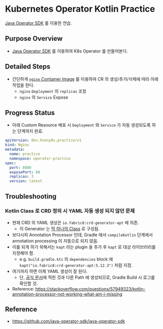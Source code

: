 # Kubernetes Operator Kotlin Practice

[Java Operator SDK](https://github.com/java-operator-sdk/java-operator-sdk) 를 이용한 연습.

## Purpose Overview
- [Java Operator SDK](https://github.com/java-operator-sdk/java-operator-sdk) 를 이용하여 K8s Operator 를 만들어본다.

## Detailed Steps
- 간단하게 [`nginx` Container Image](https://hub.docker.com/_/nginx) 를 이용하여 CR 의 생성/추가/삭제에 따라 아래 작업을 한다.
  - `nginx` `Deployment` 의 `replicas` 조정
  - `nginx` 의 `Service` Expose

## Progress Status
- 아래 Custom Resource 배포 시 `Deployment` 와 `Service` 가 자동 생성되도록 하는 단계까지 완료.

```yaml
apiVersion: dev.hoony9x.practice/v1
kind: Nginx
metadata:
  name: practice
  namespace: operator-practice
spec:
  port: 8080
  exposePort: 80
  replicas: 3
  version: latest
```

## Troubleshooting

### Kotlin Class 로 CRD 정의 시 YAML 자동 생성 되지 않던 문제
- 현재 CRD 의 YAML 생성은 `io.fabric8:crd-generator-apt` 에 의존.
  - 이 Generator 는 [딱 하나의 Class](https://github.com/fabric8io/kubernetes-client/blob/master/crd-generator/apt/src/main/java/io/fabric8/crd/generator/apt/CustomResourceAnnotationProcessor.java) 로 구성됨.
- 보다시피 Annotation Processor 인데, Gradle 에서 `compileKotlin` 단계에서 annotation processing 이 자동으로 되지 않음.
- 이를 되게 하기 위해서는 `kapt` 라는 plugin 을 추가 후 `kapt` 로 대상 라이브러리를 지정해야 함.
  - e.g. `build.gradle.kts` 의 `dependencies` block 에 `kapt("io.fabric8:crd-generator-apt:5.12.3")` 처럼 지정.
- 여기까지 하면 이제 YAML 생성이 잘 된다.
  - 단, [공식 문서](https://javaoperatorsdk.io/docs/features#automatic-generation-of-crds)에 적힌 것과 다른 Path 에 생성되므로, Gradle Build 시 로그를 확인할 것.
- Reference: https://stackoverflow.com/questions/57949323/kotlin-annotation-processor-not-working-what-am-i-missing


## Reference
- https://github.com/java-operator-sdk/java-operator-sdk
